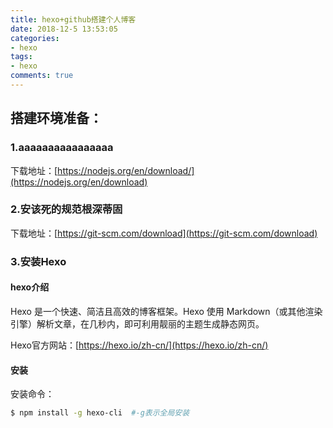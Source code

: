 ```yaml
---
title: hexo+github搭建个人博客
date: 2018-12-5 13:53:05
categories: 
- hexo
tags: 
- hexo
comments: true
---
```


## 搭建环境准备：

### 1.aaaaaaaaaaaaaaaa

下载地址：[https://nodejs.org/en/download/](https://nodejs.org/en/download)

### 2.安该死的规范根深蒂固

下载地址：[https://git-scm.com/download](https://git-scm.com/download)

### 3.安装Hexo

#### hexo介绍

Hexo 是一个快速、简洁且高效的博客框架。Hexo 使用 Markdown（或其他渲染引擎）解析文章，在几秒内，即可利用靓丽的主题生成静态网页。

Hexo官方网站：[https://hexo.io/zh-cn/](https://hexo.io/zh-cn/)

#### 安装

安装命令：
``` bash
$ npm install -g hexo-cli  #-g表示全局安装
```
